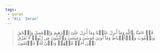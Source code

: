 ```yaml
---
tags: 
 - quran 
 - "Ali 'Imran"
---
```


> قُلۡ ءَامَنَّا بِٱللَّهِ وَمَآ أُنزِلَ عَلَيۡنَا وَمَآ أُنزِلَ عَلَىٰٓ إِبۡرَٰهِيمَ وَإِسۡمَٰعِيلَ وَإِسۡحَٰقَ وَيَعۡقُوبَ وَٱلۡأَسۡبَاطِ وَمَآ أُوتِيَ مُوسَىٰ وَعِيسَىٰ وَٱلنَّبِيُّونَ مِن رَّبِّهِمۡ لَا نُفَرِّقُ بَيۡنَ أَحَدٖ مِّنۡهُمۡ وَنَحۡنُ لَهُۥ مُسۡلِمُونَ
